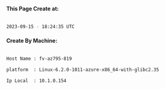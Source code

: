 
   
#### This Page Create at:

```bash

2023-09-15 - 18:24:35 UTC

```

#### Create By Machine:

```bash

Host Name : fv-az795-819

platform  : Linux-6.2.0-1011-azure-x86_64-with-glibc2.35

Ip Local  : 10.1.0.154

```

